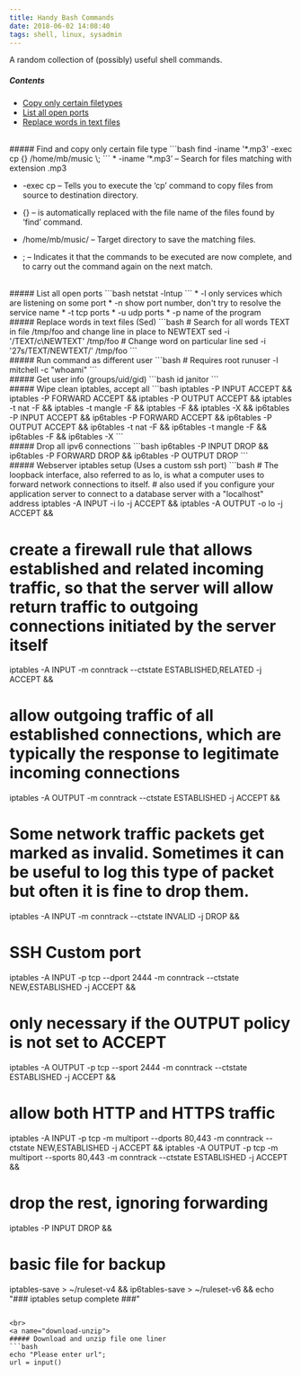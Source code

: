 ```yaml
---
title: Handy Bash Commands
date: 2018-06-02 14:08:40
tags: shell, linux, sysadmin
---
```


A random collection of (possibly) useful shell commands.

##### Contents

* [Copy only certain filetypes](#copy-filetype)
* [List all open ports](#list-ports)
* [Replace words in text files](#word-replace)

<br>
<a name="copy-filetype">
##### Find and copy only certain file type
```bash
    find -iname '*.mp3' -exec cp {} /home/mb/music \;
```
* -iname ‘*.mp3’ – Search for files matching with extension .mp3

* -exec cp – Tells you to execute the ‘cp’ command to copy files from source to destination directory.

* {} – is automatically replaced with the file name of the files found by ‘find’ command.

* /home/mb/music/ – Target directory to save the matching files.

* \; – Indicates it that the commands to be executed are now complete, and to carry out the command again on the next match.

<br>
<a name="list-ports">
##### List all open ports
```bash
netstat -lntup
```
* -l only services which are listening on some port
* -n show port number, don't try to resolve the service name
* -t tcp ports
* -u udp ports
* -p name of the program

<br>
<a name="word-replace">
##### Replace words in text files (Sed)
```bash
# Search for all words TEXT in file /tmp/foo and change line in place to NEWTEXT
sed -i '/TEXT/c\NEWTEXT' /tmp/foo
# Change word on particular line
sed -i '27s/TEXT/NEWTEXT/' /tmp/foo
```
<br>
<a name="diff-user">
##### Run command as different user
```bash
# Requires root
runuser -l mitchell -c "whoami"
```

<br>
<a name="user=info">
##### Get user info (groups/uid/gid) 
```bash
id janitor
```
<br>
<a name="flush-iptable">
##### Wipe clean iptables, accept all
```bash
iptables -P INPUT ACCEPT &&
iptables -P FORWARD ACCEPT &&
iptables -P OUTPUT ACCEPT &&
iptables -t nat -F &&
iptables -t mangle -F &&
iptables -F &&
iptables -X &&
ip6tables -P INPUT ACCEPT &&
ip6tables -P FORWARD ACCEPT &&
ip6tables -P OUTPUT ACCEPT &&
ip6tables -t nat -F &&
ip6tables -t mangle -F &&
ip6tables -F &&
ip6tables -X
```

<br>
<a name="deny-ipv6">
##### Drop all ipv6 connections
```bash
ip6tables -P INPUT DROP &&
ip6tables -P FORWARD DROP &&
ip6tables -P OUTPUT DROP 
```

<br>
<a name="webserver-iptables">
##### Webserver iptables setup (Uses a custom ssh port)
```bash
# The loopback interface, also referred to as lo, is what a computer uses to forward network connections to itself.
# also used if you configure your application server to connect to a database server with a "localhost" address
iptables -A INPUT -i lo -j ACCEPT &&
iptables -A OUTPUT -o lo -j ACCEPT &&

# create a firewall rule that allows established and related incoming traffic, so that the server will allow return traffic to outgoing connections initiated by the server itself
iptables -A INPUT -m conntrack --ctstate ESTABLISHED,RELATED -j ACCEPT &&

# allow outgoing traffic of all established connections, which are typically the response to legitimate incoming connections
iptables -A OUTPUT -m conntrack --ctstate ESTABLISHED -j ACCEPT &&

# Some network traffic packets get marked as invalid. Sometimes it can be useful to log this type of packet but often it is fine to drop them. 
iptables -A INPUT -m conntrack --ctstate INVALID -j DROP &&

# SSH Custom port
iptables -A INPUT -p tcp --dport 2444 -m conntrack --ctstate NEW,ESTABLISHED -j ACCEPT &&
# only necessary if the OUTPUT policy is not set to ACCEPT
iptables -A OUTPUT -p tcp --sport 2444 -m conntrack --ctstate ESTABLISHED -j ACCEPT &&

# allow both HTTP and HTTPS traffic
iptables -A INPUT -p tcp -m multiport --dports 80,443 -m conntrack --ctstate NEW,ESTABLISHED -j ACCEPT &&
iptables -A OUTPUT -p tcp -m multiport --sports 80,443 -m conntrack --ctstate ESTABLISHED -j ACCEPT &&

# drop the rest, ignoring forwarding
iptables -P INPUT DROP &&

# basic file for backup
iptables-save > ~/ruleset-v4 &&
ip6tables-save > ~/ruleset-v6 &&
echo "### iptables setup complete ###"
```

<br> 
<a name="download-unzip">
##### Download and unzip file one liner
```bash
echo "Please enter url";
url = input()
```
